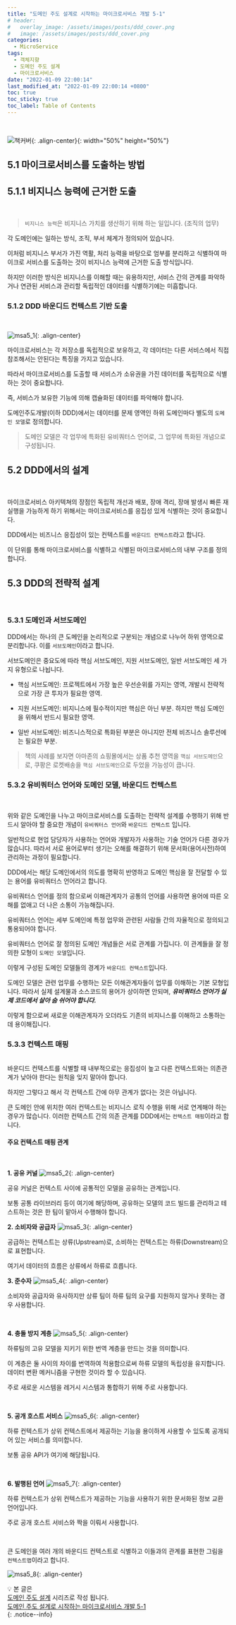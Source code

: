 ```yaml
---
title: "도메인 주도 설계로 시작하는 마이크로서비스 개발 5-1"
# header:
#   overlay_image: /assets/images/posts/ddd_cover.png
#   image: /assets/images/posts/ddd_cover.png
categories:
  - MicroService
tags:
  - 객체지향
  - 도메인 주도 설계
  - 마이크로서비스
date: "2022-01-09 22:00:14"
last_modified_at: "2022-01-09 22:00:14 +0800"
toc: true
toc_sticky: true
toc_label: Table of Contents
---
```


<br>

![책커버](/assets/images/posts/ddd_msa_cover.jpeg){: .align-center}{: width="50%" height="50%"}
<br>

## 5.1 마이크로서비스를 도출하는 방법

## 5.1.1 비지니스 능력에 근거한 도출

<br>

> `비지니스 능력`은 비지니스 가치를 생산하기 위해 하는 일입니다. (조직의 업무)

각 도메인에는 일하는 방식, 조직, 부서 체계가 정의되어 있습니다.

이처럼 비지니스 부서가 가진 역활, 처리 능력을 바탕으로 엄부를 분리하고 식별하여 마이크로 서비스를 도출하는 것이 비지니스 능력에 근거한 도출 방식입니다.

하지만 이러한 방식은 비지니스를 이해할 때는 유용하지만, 서비스 간의 관계를 파악하거나 연관된 서비스과 관리할 독립적인 데이터를 식별하기에는 미흡합니다.
<br>

### 5.1.2 DDD 바운디드 컨텍스트 기반 도출

<br>

![msa5_1](/assets/images/posts/ddd_msa_5_1_1.png){: .align-center}

마이크로서비스는 각 저장소를 독립적으로 보유하고, 각 데이터는 다른 서비스에서 직접 참조해서는 안된다는 특징을 가지고 있습니다.

따라서 마이크로서비스를 도출할 때 서비스가 소유권을 가진 데이터를 독립적으로 식별하는 것이 중요합니다.

즉, 서비스가 보유한 기능에 의해 캡슐화된 데이터를 파악해야 합니다.

도메인주도개발(이하 DDD)에서는 데이터를 문제 영역인 하위 도메인마다 별도의 `도메인 모델`로 정의합니다.

> 도메인 모델은 각 업무에 특화된 유비쿼터스 언어로, 그 업무에 특화된 개념으로 구성됩니다.
> <br>

## 5.2 DDD에서의 설계

<br>

마이크로서비스 아키텍쳐의 장점인 독립적 개선과 배포, 장애 격리, 장애 발생시 빠른 재실행을 가능하게 하기 위해서는 마이크로서비스를 응집성 있게 식별하는 것이 중요합니다.

DDD에서는 비즈니스 응집성이 있는 컨텍스트를 `바운디드 컨텍스트`라고 합니다.

이 단위를 통해 마이크로서비스를 식별하고 식별된 마이크로서비스의 내부 구조를 정의합니다.

## 5.3 DDD의 전략적 설계

<br>

### 5.3.1 도메인과 서브도메인

DDD에서는 하나의 큰 도메인을 논리적으로 구분되는 개념으로 나누어 하위 영역으로 분리합니다. 이를 `서브도메인`이라고 합니다.

서브도메인은 중요도에 따라 핵심 서브도메인, 지원 서브도메인, 일반 서브도메인 세 가지 유형으로 나뉩니다.

- 핵심 서브도메인: 프로젝트에서 가장 높은 우선순위를 가지는 영역, 개발시 전략적으로 가장 큰 투자가 필요한 영역.

- 지원 서브도메인: 비지니스에 필수적이지만 핵심은 아닌 부분. 하지만 핵심 도메인을 위해서 반드시 필요한 영역.

- 일반 서브도메인: 비즈니스적으로 특화된 부분은 아니지만 전체 비즈니스 솔루션에는 필요한 부분.

> 책의 사례를 보자면 아마존의 쇼핑몰에서는 상품 추천 영역을 `핵심 서브도메인`으로, 쿠팡은 로켓배송을 `핵심 서브도메인`으로 두었을 가능성이 큽니다.
> <br>

### 5.3.2 유비쿼터스 언어와 도메인 모델, 바운디드 컨텍스트

<br>

위와 같은 도메인을 나누고 마이크로서비스를 도출하는 전략적 설계를 수행하기 위해 반드시 알아야 할 중요한 개념이 `유비쿼터스 언어`와 `바운디드 컨텍스트` 입니다.

일반적으로 현업 담당자가 사용하는 언어와 개발자가 사용하는 기술 언어가 다른 경우가 많습니다. 따라서 서로 용어로부터 생기는 오해를 해결하기 위해 문서화(용어사전)하여 관리하는 과정이 필요합니다.

DDD에서는 해당 도메인에서의 의도를 명확히 반영하고 도메인 핵심을 잘 전달할 수 있는 용어를 유비쿼터스 언어라고 합니다.

유비쿼터스 언어를 정의 함으로써 이해관계자가 공통의 언어를 사용하면 용어에 따른 오해를 없애고 더 나은 소통이 가능해집니다.

유비쿼터스 언어는 세부 도메인에 특정 업무와 관련된 사람들 간의 자율적으로 정의되고 통용되어야 합니다.

유비쿼터스 언어로 잘 정의된 도메인 개념들은 서로 관계를 가집니다. 이 관계들을 잘 정의한 모형이 `도메인 모델`입니다.

이렇게 구성된 도메인 모델들의 경계가 `바운디드 컨텍스트`입니다.
<br>

도메인 모델은 관련 업무를 수행하는 모든 이해관계자들이 업무를 이해하는 기본 모형입니다. 따라서 실제 설계물과 소스코드의 용어가 상이하면 안되며, **_유비쿼터스 언어가 실제 코드에서 살아 숨 쉬어야 합니다._**

이렇게 함으로써 새로운 이해관계자가 오더라도 기존의 비지니스를 이해하고 소통하는데 용이해집니다.

### 5.3.3 컨텍스트 매핑

<br>
바운디드 컨텍스트를 식별할 때 내부적으로는 응집성이 높고 다른 컨텍스트와는 의존관계가 낮아야 한다는 원칙을 잊지 말아야 합니다.

하지만 그렇다고 해서 각 컨텍스트 간에 아무 관계가 없다는 것은 아닙니다.

큰 도메인 안에 위치한 여러 컨텍스트는 비지니스 로직 수행을 위해 서로 연계해야 하는 경우가 많습니다. 이러한 컨텍스트 간의 의존 관계를 DDD에서는 `컨텍스트 매핑`이라고 합니다.

#### 주요 컨텍스트 매핑 관계
<br>

**1. 공유 커널**
![msa5_2](/assets/images/posts/ddd_msa_5_1_2.png){: .align-center}

공유 커널은 컨텍스트 사이에 공통적인 모델을 공유하는 관계입니다.

보통 공통 라이브러리 등이 여기에 해당하며, 공유하는 모델의 코드 빌드를 관리하고 테스트하는 것은 한 팀이 맡아서 수행해야 합니다.
<br>

**2. 소비자와 공급자**
![msa5_3](/assets/images/posts/ddd_msa_5_1_3.png){: .align-center}

공급하는 컨텍스트는 상류(Upstream)로, 소비하는 컨텍스트는 하류(Downstream)으로 표현합니다.

여기서 데이터의 흐름은 상류에서 하류로 흐릅니다.
<br>

**3. 준수자**
![msa5_4](/assets/images/posts/ddd_msa_5_1_4.png){: .align-center}

소비자와 공급자와 유사하지만 상류 팀이 하류 팀의 요구를 지원하지 않거나 못하는 경우 사용합니다.

<br>

**4. 충돌 방지 계층**
![msa5_5](/assets/images/posts/ddd_msa_5_1_5.png){: .align-center}

하류팀의 고유 모델을 지키기 위한 번역 계층을 만드는 것을 의미합니다.

이 계층은 둘 사이의 차이를 번역하여 적용함으로써 하류 모델의 독립성을 유지합니다. 데이터 변환 메커니즘을 구현한 것이라 할 수 있습니다.

주로 새로운 시스템을 레거시 시스템과 통합하기 위해 주로 사용합니다.

<br>

**5. 공개 호스트 서비스**
![msa5_6](/assets/images/posts/ddd_msa_5_1_6.png){: .align-center}

하류 컨텍스트가 상위 컨텍스트에서 제공하는 기능을 용이하게 사용할 수 있도록 공개되어 있는 서비스를 의미합니다.

보통 공유 API가 여기에 해당됩니다.

<br>

**6. 발행된 언어**
![msa5_7](/assets/images/posts/ddd_msa_5_1_7.png){: .align-center}

하류 컨텍스트가 상위 컨텍스트가 제공하는 기능을 사용하기 위한 문서화된 정보 교환 언어입니다.

주로 공개 호스트 서비스와 짝을 이뤄서 사용합니다.

<br>

큰 도메인을 여러 개의 바운디드 컨텍스트로 식별하고 이들과의 관계를 표현한 그림을 `컨텍스트맵`이라고 합니다.

![msa5_8](/assets/images/posts/ddd_msa_5_1_8.png){: .align-center}



:bulb:
본 글은<br>
[도메인 주도 설계](https://kljopu.github.io/categories/#microservice) 시리즈로 작성 됩니다. <br>
[도메인 주도 설계로 시작하는 마이크로서비스 개발 5-1](https://kljopu.github.io/microservice/msa1/) <br>
{: .notice--info}
